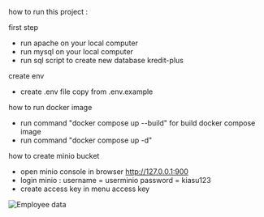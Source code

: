 how to run this project :

first step
 - run apache on your local computer
 - run mysql on your local computer
 - run sql script to create new database kredit-plus
 
create env
 - create .env file copy from .env.example
 
how to run docker image
 - run command "docker compose up --build" for build docker compose image
 - run command "docker compose up -d"
 
how to create minio bucket
 - open minio console in browser http://127.0.0.1:900
 - login minio :
      username = userminio
      password = kiasu123
 - create access key in menu access key


 ![Employee data](https://user-images.githubusercontent.com/61501287/229270765-eee63b89-109e-4ea9-99f0-63c55cc7ca4b.png "Employee Data title")
